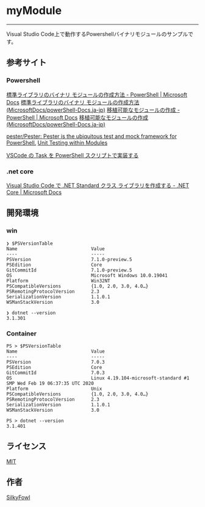 # myModule
---

Visual Studio Code上で動作するPowershellバイナリモジュールのサンプルです。

## 参考サイト

### Powershell

[標準ライブラリのバイナリ モジュールの作成方法 - PowerShell | Microsoft Docs](https://docs.microsoft.com/ja-jp/powershell/scripting/dev-cross-plat/create-standard-library-binary-module?view=powershell-7)
[標準ライブラリのバイナリ モジュールの作成方法 (MicrosoftDocs/powerShell-Docs.ja-jp)](https://github.com/MicrosoftDocs/powerShell-Docs.ja-jp/blob/live/reference/docs-conceptual/dev-cross-plat/create-standard-library-binary-Module.md#%E6%A8%99%E6%BA%96%E3%83%A9%E3%82%A4%E3%83%96%E3%83%A9%E3%83%AA%E3%81%AE%E3%83%90%E3%82%A4%E3%83%8A%E3%83%AA-%E3%83%A2%E3%82%B8%E3%83%A5%E3%83%BC%E3%83%AB%E3%81%AE%E4%BD%9C%E6%88%90%E6%96%B9%E6%B3%95)
[移植可能なモジュールの作成 - PowerShell | Microsoft Docs](https://docs.microsoft.com/ja-jp/powershell/scripting/dev-cross-plat/writing-portable-modules?view=powershell-7)
[移植可能なモジュールの作成 (MicrosoftDocs/powerShell-Docs.ja-jp)](https://github.com/MicrosoftDocs/powerShell-Docs.ja-jp/blob/live/reference/docs-conceptual/dev-cross-plat/Writing-Portable-Modules.md#%E7%A7%BB%E6%A4%8D%E5%8F%AF%E8%83%BD%E3%81%AA%E3%83%A2%E3%82%B8%E3%83%A5%E3%83%BC%E3%83%AB)

[pester/Pester: Pester is the ubiquitous test and mock framework for PowerShell.](https://github.com/pester/pester)
[Unit Testing within Modules](https://pester.dev/docs/usage/modules)

[VSCode の Task を PowerShell スクリプトで実装する](https://yokoken.hatenablog.com/entry/2019/08/13/024344)

### .net core

[Visual Studio Code で .NET Standard クラス ライブラリを作成する - .NET Core | Microsoft Docs](https://docs.microsoft.com/ja-jp/dotnet/core/tutorials/library-with-visual-studio-code)

## 開発環境

### win

```console:powershell
❯ $PSVersionTable
Name                           Value
----                           -----
PSVersion                      7.1.0-preview.5
PSEdition                      Core
GitCommitId                    7.1.0-preview.5
OS                             Microsoft Windows 10.0.19041
Platform                       Win32NT
PSCompatibleVersions           {1.0, 2.0, 3.0, 4.0…}
PSRemotingProtocolVersion      2.3
SerializationVersion           1.1.0.1
WSManStackVersion              3.0

❯ dotnet --version
3.1.301
```

### Container

```console
PS > $PSVersionTable
Name                           Value
----                           -----
PSVersion                      7.0.3
PSEdition                      Core
GitCommitId                    7.0.3
OS                             Linux 4.19.104-microsoft-standard #1 SMP Wed Feb 19 06:37:35 UTC 2020
Platform                       Unix
PSCompatibleVersions           {1.0, 2.0, 3.0, 4.0…}
PSRemotingProtocolVersion      2.3
SerializationVersion           1.1.0.1
WSManStackVersion              3.0

PS > dotnet --version
3.1.401
```

## ライセンス

[MIT](https://github.com/SilkyFowl/myModule/blob/master/LICENSE)

## 作者

[SilkyFowl](https://github.com/SilkyFowl)